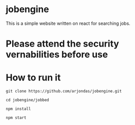 # jobengine

This is a simple website written on react for searching jobs.

# Please attend the security vernabilities before use

# How to run it

`git clone https://github.com/arjondas/jobengine.git`

`cd jobengine/jobbed`

`npm install`

`npm start`

